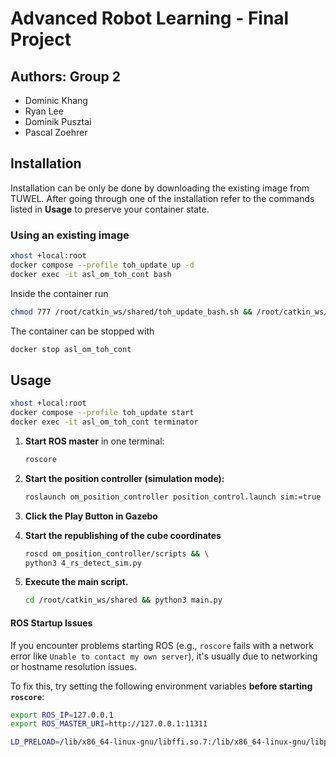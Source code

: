 # Advanced Robot Learning - Final Project

## Authors: Group 2
- Dominic Khang
- Ryan Lee
- Dominik Pusztai
- Pascal Zoehrer 

## Installation

Installation can be only be done by downloading the existing image from TUWEL. After going through one of the installation refer to the commands listed in **Usage** to preserve your container state.

### Using an existing image
``` bash
xhost +local:root
docker compose --profile toh_update up -d
docker exec -it asl_om_toh_cont bash
```
Inside the container run
``` bash
chmod 777 /root/catkin_ws/shared/toh_update_bash.sh && /root/catkin_ws/shared/toh_update_bash.sh && source ~/.bashrc
```

The container can be stopped with
``` bash
docker stop asl_om_toh_cont
```

## Usage
``` bash
xhost +local:root
docker compose --profile toh_update start
docker exec -it asl_om_toh_cont terminator
```

1. **Start ROS master** in one terminal:
   ```bash
   roscore
   ```

2. **Start the position controller (simulation mode):**
   ```bash
   roslaunch om_position_controller position_control.launch sim:=true
   ```

3. **Click the Play Button in Gazebo**

4. **Start the republishing of the cube coordinates**
   ```bash 
   roscd om_position_controller/scripts && \
   python3 4_rs_detect_sim.py 
   ```

5. **Execute the main script.**
   ```bash 
   cd /root/catkin_ws/shared && python3 main.py
   ```

#### ROS Startup Issues

If you encounter problems starting ROS (e.g., `roscore` fails with a network error like `Unable to contact my own server`), it's usually due to networking or hostname resolution issues.

To fix this, try setting the following environment variables **before starting `roscore`**:

```bash
export ROS_IP=127.0.0.1
export ROS_MASTER_URI=http://127.0.0.1:11311
```



```bash
LD_PRELOAD=/lib/x86_64-linux-gnu/libffi.so.7:/lib/x86_64-linux-gnu/libp11-kit.so.0:/lib/x86_64-linux-gnu/libtiff.so.5 python3 4_rs_detect.py
```



